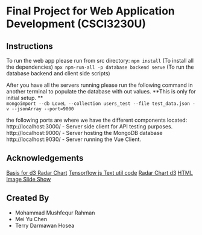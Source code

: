 
# Final Project for Web Application Development (CSCI3230U) 

## Instructions
To run the web app please run from src directory:
	``npm install``  (To install all the dependencies)
   ``npx npm-run-all -p database backend serve``  (To run the database backend and client side scripts)
         
After you have all the servers running please run the following command in another terminal to  populate the database with out values. **This is only for initial setup. **        
    ``mongoimport --db LoveL --collection users_test --file test_data.json -v --jsonArray --port=9000``
    
the following ports are where we have the different components located:    
    http://localhost:3000/ - Server side client for API testing purposes.
    http://localhost:9000/ - Server hosting the MongoDB database
    http://localhost:9030/ - Server running the Vue Client. 
            

## Acknowledgements
[Basis for d3 Radar Chart]("https://yangdanny97.github.io/blog/2019/03/01/D3-Spider-Chart")
[Tensorflow js Text util code](https://gist.github.com/dlebech/5bbabaece36753f8a29e7921d8e5bfc7)
[Radar Chart d3](http://bl.ocks.org/tpreusse/2bc99d74a461b8c0acb1)
[HTML Image Slide Show](https://www.w3schools.com/howto/howto_js_slideshow.asp)


## Created By
- Mohammad Mushfequr Rahman
- Mei Yu Chen
- Terry Darmawan Hosea
